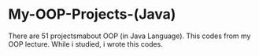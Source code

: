 # My-OOP-Projects-(Java)
There are 51 projectsmabout OOP (in Java Language). This codes from my OOP lecture. While i studied, i wrote this codes. 
